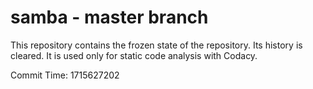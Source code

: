 # samba - master branch

This repository contains the frozen state of the repository.
Its history is cleared. It is used only for static code
analysis with Codacy.

Commit Time: 1715627202